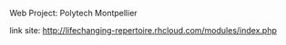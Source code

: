 Web Project: Polytech Montpellier

link site: http://lifechanging-repertoire.rhcloud.com/modules/index.php

